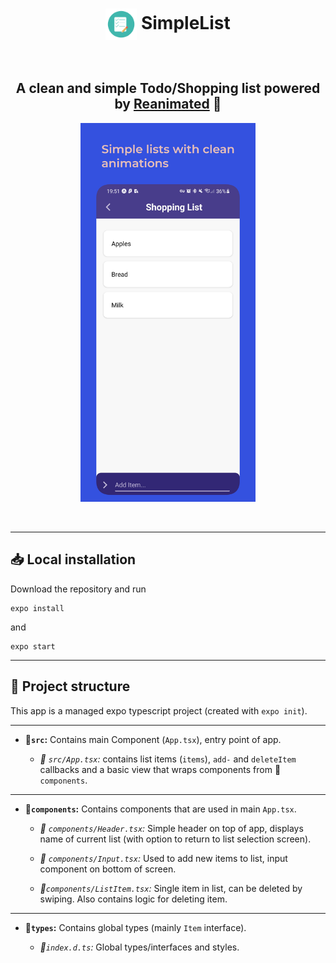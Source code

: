 <div align="center">
  <h1><img align="center" src="./images/icon.png" width="50"/> SimpleList</h1>
</div>

<br/>

<div align="center">
<h2>
A clean and simple Todo/Shopping list powered by <a href='https://github.com/software-mansion/react-native-reanimated'>Reanimated</a> 🚀
</div>
<p align="center">
  <img src="./images/preview.png" width="280" alt="Preview"/>
</p>
<br>

----------

## 📥 Local installation

Download the repository and run
```
expo install
```
and
```
expo start
```

---

## 📂 Project structure

This app is a managed expo typescript project (created with `expo init`).

---

* **📁`src`:** Contains main Component (`App.tsx`), entry point of app.

  * *📄 `src/App.tsx`:* contains list items (`items`), `add-` and `deleteItem` callbacks and a basic view that wraps components from 📁`components`.

---

* **📁`components`:** Contains components that are used in main `App.tsx`.

  * *📄 `components/Header.tsx`:* Simple header on top of app, displays name of current list (with option to return to list selection screen).

  * *📄 `components/Input.tsx`:* Used to add new items to list, input component on bottom of screen.

  * *📄`components/ListItem.tsx`:* Single item in list, can be deleted by swiping. Also contains logic for deleting item.

---
* **📁`types`:** Contains global types (mainly `Item` interface).

  * *📄`index.d.ts`:* Global types/interfaces and styles.



